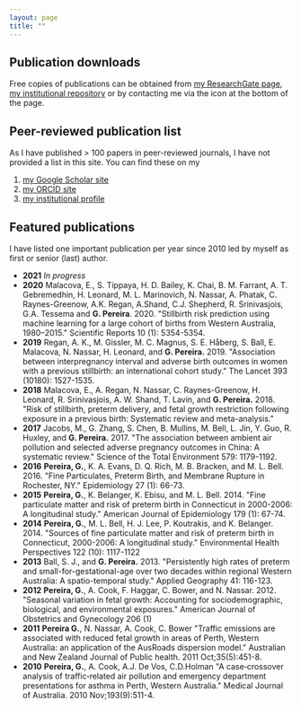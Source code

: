 ```yaml
---
layout: page
title: ""
---
```


## Publication downloads

Free copies of publications can be obtained from [my ResearchGate page](https://www.researchgate.net/lab/G-Pereira-Lab-Gavin-Pereira), [my institutional repository](https://espace.curtin.edu.au/browse?type=author&value=Pereira%2C+Gavin) or by contacting me via the icon at the bottom of the page.

## Peer-reviewed publication list

As I have published > 100 papers in peer-reviewed journals, I have not provided a list in this site. You can find these on my
1. [my Google Scholar site](https://scholar.google.com/citations?user=m27YBy8AAAAJ&hl=en)
2. [my ORCID site](https://orcid.org/0000-0003-3740-8117)
3. [my institutional profile](https://staffportal.curtin.edu.au/staff/profile/view/gavin-pereira-0374b4b1/) 

## Featured publications
I have listed one important publication per year since 2010 led by myself as first or senior (last) author.
* **2021** *In progress*
* **2020** Malacova, E., S. Tippaya, H. D. Bailey, K. Chai, B. M. Farrant, A. T. Gebremedhin, H. Leonard, M. L. Marinovich, N. Nassar, A. Phatak,  C. Raynes-Greenow, A.K. Regan, A.Shand, C.J. Shepherd, R. Srinivasjois, G.A. Tessema and **G. Pereira**. 2020. "Stillbirth risk prediction using machine learning for a large cohort of births from Western Australia, 1980–2015." Scientific Reports 10 (1): 5354-5354.
* **2019** Regan, A. K., M. Gissler, M. C. Magnus, S. E. Håberg, S. Ball, E. Malacova, N. Nassar, H. Leonard, and **G. Pereira.** 2019. "Association between interpregnancy interval and adverse birth outcomes in women with a previous stillbirth: an international cohort study." The Lancet 393 (10180): 1527-1535.
* **2018** Malacova, E., A. Regan, N. Nassar, C. Raynes-Greenow, H. Leonard, R. Srinivasjois, A. W. Shand, T. Lavin, and **G. Pereira.** 2018. "Risk of stillbirth, preterm delivery, and fetal growth restriction following exposure in a previous birth: Systematic review and meta-analysis."
* **2017** Jacobs, M., G. Zhang, S. Chen, B. Mullins, M. Bell, L. Jin, Y. Guo, R. Huxley, and **G. Pereira.** 2017. "The association between ambient air pollution and selected adverse pregnancy outcomes in China: A systematic review." Science of the Total Environment 579: 1179-1192.
* **2016** **Pereira, G.**, K. A. Evans, D. Q. Rich, M. B. Bracken, and M. L. Bell. 2016. "Fine Particulates, Preterm Birth, and Membrane Rupture in Rochester, NY." Epidemiology 27 (1): 66-73.
* **2015** **Pereira, G.**, K. Belanger, K. Ebisu, and M. L. Bell. 2014. "Fine particulate matter and risk of preterm birth in Connecticut in 2000-2006: A longitudinal study." American Journal of Epidemiology 179 (1): 67-74.
* **2014** **Pereira, G.**, M. L. Bell, H. J. Lee, P. Koutrakis, and K. Belanger. 2014. "Sources of fine particulate matter and risk of preterm birth in Connecticut, 2000-2006: A longitudinal study." Environmental Health Perspectives 122 (10): 1117-1122
* **2013** Ball, S. J., and **G. Pereira.** 2013. "Persistently high rates of preterm and small-for-gestational-age over two decades within regional Western Australia: A spatio-temporal study." Applied Geography 41: 116-123.
* **2012** **Pereira, G.**, A. Cook, F. Haggar, C. Bower, and N. Nassar. 2012. "Seasonal variation in fetal growth: Accounting for sociodemographic, biological, and environmental exposures." American Journal of Obstetrics and Gynecology 206 (1)
* **2011** **Pereira G.**, N. Nassar, A. Cook,  C. Bower "Traffic emissions are associated with reduced fetal growth in areas of Perth, Western Australia: an application of the AusRoads dispersion model." Australian and New Zealand Journal of Public health. 2011 Oct;35(5):451-8.
* **2010** **Pereira, G.**, A. Cook, A.J. De Vos, C.D.Holman "A case‐crossover analysis of traffic‐related air pollution and emergency department presentations for asthma in Perth, Western Australia." Medical Journal of Australia. 2010 Nov;193(9):511-4.
